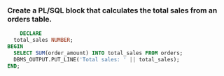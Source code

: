 ### Create a PL/SQL block that calculates the total sales from an orders table.
```sql
    DECLARE
  total_sales NUMBER;
BEGIN
  SELECT SUM(order_amount) INTO total_sales FROM orders;
  DBMS_OUTPUT.PUT_LINE('Total sales: ' || total_sales);
END;
```